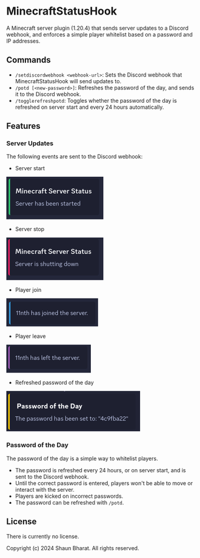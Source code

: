 # MinecraftStatusHook

A Minecraft server plugin (1.20.4) that sends server updates to a Discord webhook, and enforces a simple player whitelist based on a password and IP addresses.

## Commands

- `/setdiscordwebhook <webhook-url>`: Sets the Discord webhook that MinecraftStatusHook will send updates to.
- `/potd [<new-password>]`: Refreshes the password of the day, and sends it to the Discord webhook.
- `/togglerefreshpotd`: Toggles whether the password of the day is refreshed on server start and every 24 hours automatically.

## Features

### Server Updates

The following events are sent to the Discord webhook:

- Server start

![docs/images/server_start.png](docs/images/server_start.png)

- Server stop

![docs/images/server_stop.png](docs/images/server_stop.png)

- Player join

![docs/images/player_join.png](docs/images/player_join.png)

- Player leave

![docs/images/player_leave.png](docs/images/player_leave.png)

- Refreshed password of the day

![docs/images/refresh_potd.png](docs/images/refresh_potd.png)

### Password of the Day

The password of the day is a simple way to whitelist players.

- The password is refreshed every 24 hours, or on server start, and is sent to the Discord webhook.
- Until the correct password is entered, players won't be able to move or interact with the server.
- Players are kicked on incorrect passwords.
- The password can be refreshed with `/potd`.

## License

There is currently no license.

Copyright (c) 2024 Shaun Bharat. All rights reserved.
